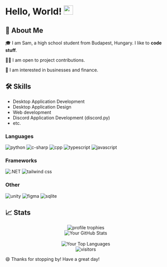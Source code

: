 # Hello, World! <img src="https://media.giphy.com/media/hvRJCLFzcasrR4ia7z/giphy.gif" width="29px" height="29px">

## 🚀 About Me

🎓 I am Sam, a high school student from Budapest, Hungary. I like to **code stuff**.

👨‍💻 I am open to project contributions.

💼 I am interested in businesses and finance.


## 🛠️ Skills
- Desktop Application Development
- Desktop Application Design
- Web development
- Discord Application Development (discord.py)
- etc.

### Languages

![python](https://img.shields.io/badge/Python-3776AB?style=for-the-badge&logo=python&logoColor=white)
![c-sharp](https://img.shields.io/badge/CSharp-black?style=for-the-badge&logo=csharp&logoColor=8A2BE2)
![cpp](https://img.shields.io/badge/C++-black?style=for-the-badge)
![typescript](https://img.shields.io/badge/TypeScript-3178C6?style=for-the-badge&logo=typescript&logoColor=white)
![javascript](https://img.shields.io/badge/JavaScript-323330?style=for-the-badge&logo=javascript&logoColor=F7DF1E)


### Frameworks
![.NET](https://img.shields.io/badge/.NET-purple?style=for-the-badge&logo=dotnet&logoColor=white)
![tailwind css](https://img.shields.io/badge/TailWind%20CSS-grey?style=for-the-badge&logo=tailwindcss)

### Other
![unity](https://img.shields.io/badge/Unity-gray?style=for-the-badge&logo=unity)
![figma](https://img.shields.io/badge/figma-000000?style=for-the-badge&logo=figma&logoColor=white)
![sqlite](https://img.shields.io/badge/SQLite-blue?style=for-the-badge&logo=sqlite)


## 📈 Stats

<div align="center">
    <img src="https://github-profile-trophy.vercel.app/?username=sharkmu&row=1&column=6&margin-h=8&theme=darkhub&count_private=true&margin-w=15&no-frame=true" alt="profile trophies" />
    <br />
    <img src="https://github-readme-stats.vercel.app/api?username=sharkmu&show_icons=true&theme=tokyonight" alt="Your GitHub Stats" />
    <br />
    <br />
    <img src="https://github-readme-stats.vercel.app/api/top-langs/?username=sharkmu&layout=compact&theme=tokyonight" alt="Your Top Languages" />
    <br />
    <img src="https://visitor-badge.laobi.icu/badge?page_id=sharkmu.sharkmu" alt="visitors">
</div>


😄 Thanks for stopping by! Have a great day!
